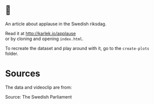 # 👏

An article about applause in the Swedish riksdag. 

Read it at http://karlek.io/applause  
or by cloning and opening `index.html`.

To recreate the dataset and play around with it, go to the `create-plots` folder.

# Sources 

The data and videoclip are from:

Source: The Swedish Parliament
